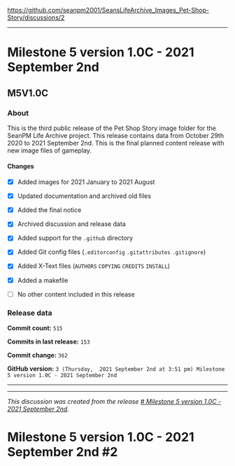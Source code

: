 https://github.com/seanpm2001/SeansLifeArchive_Images_Pet-Shop-Story/discussions/2


***

# Milestone 5 version 1.0C - 2021 September 2nd

## M5V1.0C

### About

This is the third public release of the Pet Shop Story image folder for the SeanPM Life Archive project. This release contains data from October 29th 2020 to 2021 September 2nd. This is the final planned content release with new image files of gameplay.

#### Changes
 
- [x]  Added images for 2021 January to 2021 August

- [x] Updated documentation and archived old files

- [x] Added the final notice

- [x] Archived discussion and release data

- [x] Added support for the `.github` directory

- [x] Added Git config files (`.editorconfig` `.gitattributes` `.gitignore`)

- [x] Added X-Text files (`AUTHORS` `COPYING` `CREDITS` `INSTALL`)

- [x] Added a makefile

- [ ] No other content included in this release

<!-- 
Changes in this release:

> * Deleted 22 `IGNORE.md` files

> * Documentation updates, adding release notes for v1

> * No other changes in this release
!-->

### Release data

**Commit count:** `515`

**Commits in last release:** `153`

**Commit change:** `362`

**GitHub version:** `3 (Thursday,  2021 September 2nd at 3:51 pm) Milestone 5 version 1.0C - 2021 September 2nd`

***



<hr /><em>This discussion was created from the release <a href='https://github.com/seanpm2001/SeansLifeArchive_Images_Pet-Shop-Story/releases/tag/M5V1.0C'># Milestone 5 version 1.0C - 2021 September 2nd</a>.</em>

# Milestone 5 version 1.0C - 2021 September 2nd #2
